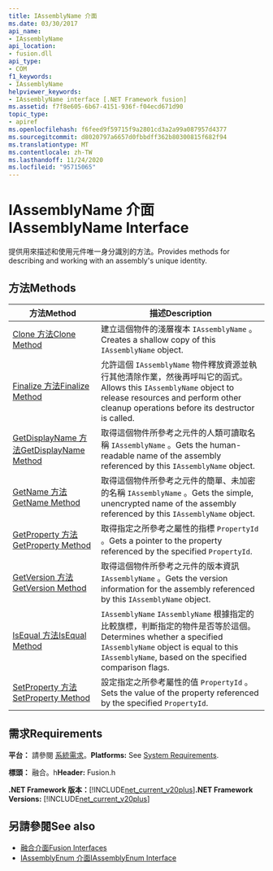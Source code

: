```yaml
---
title: IAssemblyName 介面
ms.date: 03/30/2017
api_name:
- IAssemblyName
api_location:
- fusion.dll
api_type:
- COM
f1_keywords:
- IAssemblyName
helpviewer_keywords:
- IAssemblyName interface [.NET Framework fusion]
ms.assetid: f7f8e605-6b67-4151-936f-f04ecd671d90
topic_type:
- apiref
ms.openlocfilehash: f6feed9f59715f9a2801cd3a2a99a087957d4377
ms.sourcegitcommit: d8020797a6657d0fbbdff362b80300815f682f94
ms.translationtype: MT
ms.contentlocale: zh-TW
ms.lasthandoff: 11/24/2020
ms.locfileid: "95715065"
---
```

# <a name="iassemblyname-interface"></a><span data-ttu-id="006dc-102">IAssemblyName 介面</span><span class="sxs-lookup"><span data-stu-id="006dc-102">IAssemblyName Interface</span></span>

<span data-ttu-id="006dc-103">提供用來描述和使用元件唯一身分識別的方法。</span><span class="sxs-lookup"><span data-stu-id="006dc-103">Provides methods for describing and working with an assembly's unique identity.</span></span>  
  
## <a name="methods"></a><span data-ttu-id="006dc-104">方法</span><span class="sxs-lookup"><span data-stu-id="006dc-104">Methods</span></span>  
  
|<span data-ttu-id="006dc-105">方法</span><span class="sxs-lookup"><span data-stu-id="006dc-105">Method</span></span>|<span data-ttu-id="006dc-106">描述</span><span class="sxs-lookup"><span data-stu-id="006dc-106">Description</span></span>|  
|------------|-----------------|  
|[<span data-ttu-id="006dc-107">Clone 方法</span><span class="sxs-lookup"><span data-stu-id="006dc-107">Clone Method</span></span>](iassemblyname-clone-method.md)|<span data-ttu-id="006dc-108">建立這個物件的淺層複本 `IAssemblyName` 。</span><span class="sxs-lookup"><span data-stu-id="006dc-108">Creates a shallow copy of this `IAssemblyName` object.</span></span>|  
|[<span data-ttu-id="006dc-109">Finalize 方法</span><span class="sxs-lookup"><span data-stu-id="006dc-109">Finalize Method</span></span>](iassemblyname-finalize-method.md)|<span data-ttu-id="006dc-110">允許這個 `IAssemblyName` 物件釋放資源並執行其他清除作業，然後再呼叫它的函式。</span><span class="sxs-lookup"><span data-stu-id="006dc-110">Allows this `IAssemblyName` object to release resources and perform other cleanup operations before its destructor is called.</span></span>|  
|[<span data-ttu-id="006dc-111">GetDisplayName 方法</span><span class="sxs-lookup"><span data-stu-id="006dc-111">GetDisplayName Method</span></span>](iassemblyname-getdisplayname-method.md)|<span data-ttu-id="006dc-112">取得這個物件所參考之元件的人類可讀取名稱 `IAssemblyName` 。</span><span class="sxs-lookup"><span data-stu-id="006dc-112">Gets the human-readable name of the assembly referenced by this `IAssemblyName` object.</span></span>|  
|[<span data-ttu-id="006dc-113">GetName 方法</span><span class="sxs-lookup"><span data-stu-id="006dc-113">GetName Method</span></span>](iassemblyname-getname-method.md)|<span data-ttu-id="006dc-114">取得這個物件所參考之元件的簡單、未加密的名稱 `IAssemblyName` 。</span><span class="sxs-lookup"><span data-stu-id="006dc-114">Gets the simple, unencrypted name of the assembly referenced by this `IAssemblyName` object.</span></span>|  
|[<span data-ttu-id="006dc-115">GetProperty 方法</span><span class="sxs-lookup"><span data-stu-id="006dc-115">GetProperty Method</span></span>](iassemblyname-getproperty-method.md)|<span data-ttu-id="006dc-116">取得指定之所參考之屬性的指標 `PropertyId` 。</span><span class="sxs-lookup"><span data-stu-id="006dc-116">Gets a pointer to the property referenced by the specified `PropertyId`.</span></span>|  
|[<span data-ttu-id="006dc-117">GetVersion 方法</span><span class="sxs-lookup"><span data-stu-id="006dc-117">GetVersion Method</span></span>](iassemblyname-getversion-method.md)|<span data-ttu-id="006dc-118">取得這個物件所參考之元件的版本資訊 `IAssemblyName` 。</span><span class="sxs-lookup"><span data-stu-id="006dc-118">Gets the version information for the assembly referenced by this `IAssemblyName` object.</span></span>|  
|[<span data-ttu-id="006dc-119">IsEqual 方法</span><span class="sxs-lookup"><span data-stu-id="006dc-119">IsEqual Method</span></span>](iassemblyname-isequal-method.md)|<span data-ttu-id="006dc-120">`IAssemblyName` `IAssemblyName` 根據指定的比較旗標，判斷指定的物件是否等於這個。</span><span class="sxs-lookup"><span data-stu-id="006dc-120">Determines whether a specified `IAssemblyName` object is equal to this `IAssemblyName`, based on the specified comparison flags.</span></span>|  
|[<span data-ttu-id="006dc-121">SetProperty 方法</span><span class="sxs-lookup"><span data-stu-id="006dc-121">SetProperty Method</span></span>](iassemblyname-setproperty-method.md)|<span data-ttu-id="006dc-122">設定指定之所參考屬性的值 `PropertyId` 。</span><span class="sxs-lookup"><span data-stu-id="006dc-122">Sets the value of the property referenced by the specified `PropertyId`.</span></span>|  
  
## <a name="requirements"></a><span data-ttu-id="006dc-123">需求</span><span class="sxs-lookup"><span data-stu-id="006dc-123">Requirements</span></span>  

 <span data-ttu-id="006dc-124">**平台：** 請參閱 [系統需求](../../get-started/system-requirements.md)。</span><span class="sxs-lookup"><span data-stu-id="006dc-124">**Platforms:** See [System Requirements](../../get-started/system-requirements.md).</span></span>  
  
 <span data-ttu-id="006dc-125">**標頭：** 融合。h</span><span class="sxs-lookup"><span data-stu-id="006dc-125">**Header:** Fusion.h</span></span>  
  
 <span data-ttu-id="006dc-126">**.NET Framework 版本：**[!INCLUDE[net_current_v20plus](../../../../includes/net-current-v20plus-md.md)]</span><span class="sxs-lookup"><span data-stu-id="006dc-126">**.NET Framework Versions:** [!INCLUDE[net_current_v20plus](../../../../includes/net-current-v20plus-md.md)]</span></span>  
  
## <a name="see-also"></a><span data-ttu-id="006dc-127">另請參閱</span><span class="sxs-lookup"><span data-stu-id="006dc-127">See also</span></span>

- [<span data-ttu-id="006dc-128">融合介面</span><span class="sxs-lookup"><span data-stu-id="006dc-128">Fusion Interfaces</span></span>](fusion-interfaces.md)
- [<span data-ttu-id="006dc-129">IAssemblyEnum 介面</span><span class="sxs-lookup"><span data-stu-id="006dc-129">IAssemblyEnum Interface</span></span>](iassemblyenum-interface.md)

